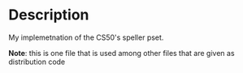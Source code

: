 # Description

My implemetnation of the CS50's speller pset.

**Note**: this is one file that is used among other files that are given as distribution code 